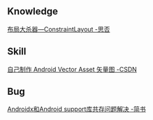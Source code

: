 ## Knowledge

[布局大杀器—ConstraintLayout -思否](https://segmentfault.com/a/1190000020083269)

## Skill

[自己制作 Android Vector Asset 矢量图 -CSDN](https://blog.csdn.net/c5138891/article/details/81980163)



## Bug

[Androidx和Android support库共存问题解决 -简书](https://www.jianshu.com/p/f7a7a8765294)